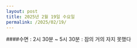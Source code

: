 ```yaml
---
layout: post
title: 2025년 2월 19일 수요일
permalink: /2025/02/19/
---
```

####수면 : 2시 30분 ~ 5시 30분 : 잠의 거의 자지 못했다